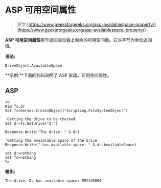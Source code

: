 # ASP 可用空间属性

> 原文:[https://www.geeksforgeeks.org/asp-availablespace-property/](https://www.geeksforgeeks.org/asp-availablespace-property/)

**ASP 可用空间属性**用于返回驱动器上剩余的可用空间量。它以字节为单位返回值。

**语法:**

```
DriveObject.AvailableSpace
```

**示例:**下面的代码说明了 ASP 驱动。可用空间属性。

## ASP

```
<%
Dim fs,dr
Set fs=Server.CreateObject("Scripting.FileSystemObject")

'Getting the drive to be checked
Set dr=fs.GetDrive("d:")

Response.Write("The drive: " & dr)

'Getting the avaialable space of the drive
Response.Write(" has available space: " & dr.AvailableSpace)

set dr=nothing
set fs=nothing
%>
```

**输出:**

```
The drive: D: has available space: 992345694
```